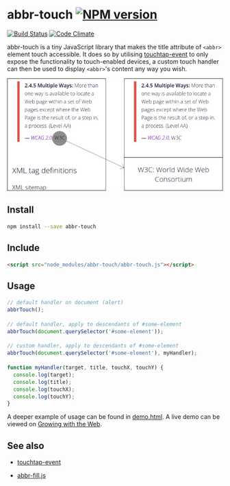 # abbr-touch [![NPM version](http://img.shields.io/npm/v/abbr-touch.svg?style=flat)](https://www.npmjs.org/package/abbr-touch)

[![Build Status](http://img.shields.io/travis/Tyriar/abbr-touch.svg?style=flat)](https://travis-ci.org/Tyriar/abbr-touch)
[![Code Climate](http://img.shields.io/codeclimate/github/Tyriar/abbr-touch.svg?style=flat)](https://codeclimate.com/github/Tyriar/abbr-touch)

abbr-touch is a tiny JavaScript library that makes the title attribute of `<abbr>` element touch accessible. It does so by utilising [touchtap-event][3] to only expose the functionality to touch-enabled devices, a custom touch handler can then be used to display `<abbr>`'s content any way you wish.

[![Example usage: touching an <abbr> tag brings up a description](example.png)][1]


## Install

```bash
npm install --save abbr-touch
```


## Include

```html
<script src="node_modules/abbr-touch/abbr-touch.js"></script>
```


## Usage

```javascript
// default handler on document (alert)
abbrTouch();

// default handler, apply to descendants of #some-element
abbrTouch(document.querySelector('#some-element'));

// custom handler, apply to descendants of #some-element
abbrTouch(document.querySelector('#some-element'), myHandler);

function myHandler(target, title, touchX, touchY) {
  console.log(target);
  console.log(title);
  console.log(touchX);
  console.log(touchY);
}
```

A deeper example of usage can be found in [demo.html][2]. A live demo can be viewed on [Growing with the Web][4].


## See also

- [touchtap-event][3]
- [abbr-fill.js][1]



  [1]: https://github.com/Tyriar/abbr-fill.js
  [2]: https://github.com/Tyriar/abbr-touch.js/blob/master/demo.html
  [3]: https://github.com/Tyriar/touchtap-event
  [4]: http://www.growingwiththeweb.com/projects/abbr-touch/
